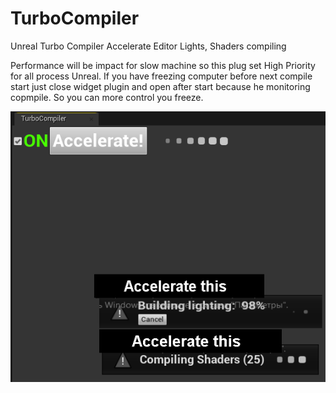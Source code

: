 # TurboCompiler
Unreal Turbo Compiler Accelerate Editor Lights, Shaders compiling  

Performance will be impact for slow machine so this plug set High Priority for all process Unreal.
If you have freezing computer before next compile start just close widget plugin and open after start because 
he monitoring copmpile. So you can more control you freeze. 

![](https://github.com/denfrost/TurboCompiler/blob/master/TurboCompiler.png?raw=true)
